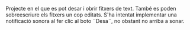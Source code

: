Projecte en el que es pot desar i obrir fitxers de text. 
També es poden sobreescriure els fitxers un cop editats.
S'ha intentat implementar una notificació sonora al fer clic al boto ¨Desa¨, no obstant no arriba a sonar.

